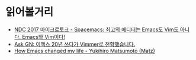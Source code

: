 # 읽어볼거리


- [NDC 2017 마이크로토크 - Spacemacs: 최고의 에디터는 Emacs도 Vim도 아니다. Emacs와 Vim이다!](https://www.slideshare.net/ssuser8ec829/ndc2017spacemacs)
- [Ask GN: 이맥스 20년 쓰다가 Vimmer로 전향했습니다. ](https://news.hada.io/topic?id=6758)
- [How Emacs changed my life - Yukihiro Matsumoto (Matz)](https://www.slideshare.net/yukihiro_matz/how-emacs-changed-my-life)

